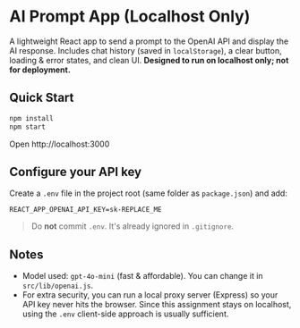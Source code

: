 # AI Prompt App (Localhost Only)

A lightweight React app to send a prompt to the OpenAI API and display the AI response. Includes chat history (saved in `localStorage`), a clear button, loading & error states, and clean UI. **Designed to run on localhost only; not for deployment.**

## Quick Start

```bash
npm install
npm start
```

Open http://localhost:3000

## Configure your API key

Create a `.env` file in the project root (same folder as `package.json`) and add:

```
REACT_APP_OPENAI_API_KEY=sk-REPLACE_ME
```

> Do **not** commit `.env`. It's already ignored in `.gitignore`.

## Notes
- Model used: `gpt-4o-mini` (fast & affordable). You can change it in `src/lib/openai.js`.
- For extra security, you can run a local proxy server (Express) so your API key never hits the browser. Since this assignment stays on localhost, using the `.env` client-side approach is usually sufficient.